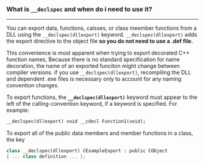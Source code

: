 ### What is `__declspec` and when do i need to use it?
---
You can export data, functions, calsses, or class meember functions from a DLL using the `__declspec(dllexport)` keyword. `__declspec(dllexport)` adds the export directive to the object file **so you do not need to use a .def file.**

This convenience is most apparent when trying to export decorated C++ function names, Because there is no standard specification for name decoration, the name of an exported funciton might change between compiler versions. if you use `__declspec(dllexport)`, recompiling the DLL and dependent .exe files is necessary only to account for any naming convention changes.

To export functions, the **`__declspec(dllexport)`** keyword must appear to the left of the calling-convention keyword, if a keyword is specified. For example:
```C++
__declspec(dllexport) void __cdecl Function1(void);
```

To export all of the public data members and member functions in a class, the key
```C++
class __declspec(dllexport) CExampleExport : public CObject
{ ... class definition ... };
```

